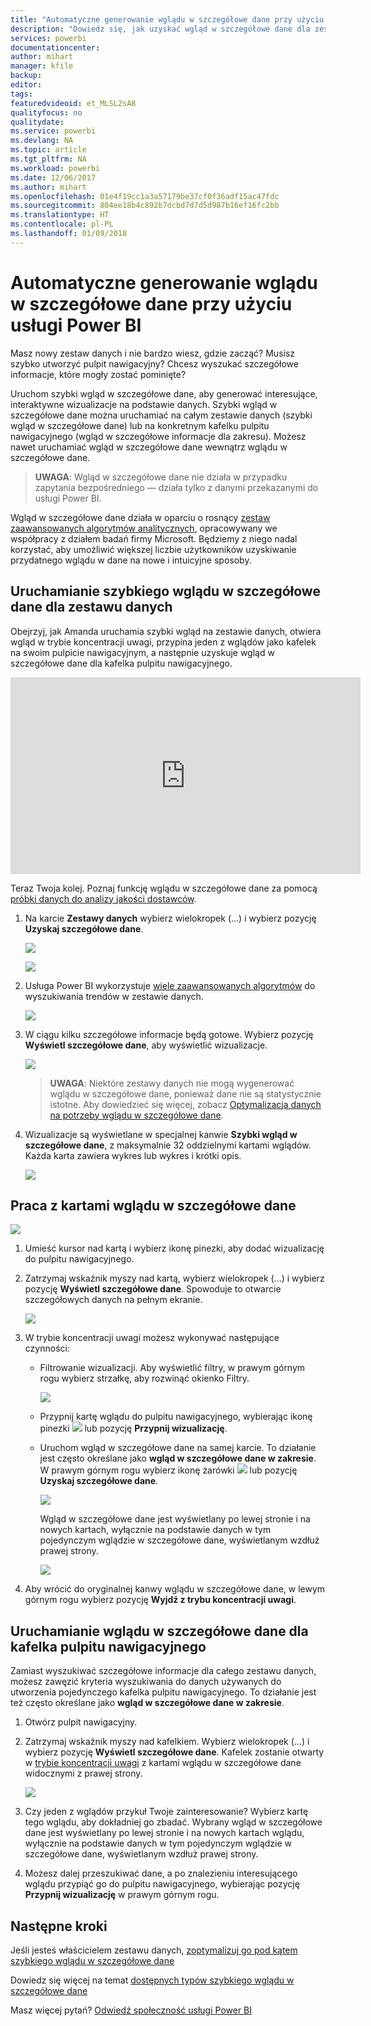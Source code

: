 ```yaml
---
title: "Automatyczne generowanie wglądu w szczegółowe dane przy użyciu usługi Power BI"
description: "Dowiedz się, jak uzyskać wgląd w szczegółowe dane dla zestawów danych i kafelków pulpitu nawigacyjnego."
services: powerbi
documentationcenter: 
author: mihart
manager: kfile
backup: 
editor: 
tags: 
featuredvideoid: et_MLSL2sA8
qualityfocus: no
qualitydate: 
ms.service: powerbi
ms.devlang: NA
ms.topic: article
ms.tgt_pltfrm: NA
ms.workload: powerbi
ms.date: 12/06/2017
ms.author: mihart
ms.openlocfilehash: 01e4f19cc1a3a57179be37cf0f36adf15ac47fdc
ms.sourcegitcommit: 804ee18b4c892b7dcbd7d7d5d987b16ef16fc2bb
ms.translationtype: HT
ms.contentlocale: pl-PL
ms.lasthandoff: 01/09/2018
---
```

# <a name="automatically-generate-data-insights-with-power-bi"></a>Automatyczne generowanie wglądu w szczegółowe dane przy użyciu usługi Power BI
Masz nowy zestaw danych i nie bardzo wiesz, gdzie zacząć?  Musisz szybko utworzyć pulpit nawigacyjny?  Chcesz wyszukać szczegółowe informacje, które mogły zostać pominięte?

Uruchom szybki wgląd w szczegółowe dane, aby generować interesujące, interaktywne wizualizacje na podstawie danych. Szybki wgląd w szczegółowe dane można uruchamiać na całym zestawie danych (szybki wgląd w szczegółowe dane) lub na konkretnym kafelku pulpitu nawigacyjnego (wgląd w szczegółowe informacje dla zakresu). Możesz nawet uruchamiać wgląd w szczegółowe dane wewnątrz wglądu w szczegółowe dane.

> **UWAGA**: Wgląd w szczegółowe dane nie działa w przypadku zapytania bezpośredniego — działa tylko z danymi przekazanymi do usługi Power BI.
> 
> 

Wgląd w szczegółowe dane działa w oparciu o rosnący [zestaw zaawansowanych algorytmów analitycznych](service-insight-types.md), opracowywany we współpracy z działem badań firmy Microsoft. Będziemy z niego nadal korzystać, aby umożliwić większej liczbie użytkowników uzyskiwanie przydatnego wglądu w dane na nowe i intuicyjne sposoby.

## <a name="run-quick-insights-on-a-dataset"></a>Uruchamianie szybkiego wglądu w szczegółowe dane dla zestawu danych
Obejrzyj, jak Amanda uruchamia szybki wgląd na zestawie danych, otwiera wgląd w trybie koncentracji uwagi, przypina jeden z wglądów jako kafelek na swoim pulpicie nawigacyjnym, a następnie uzyskuje wgląd w szczegółowe dane dla kafelka pulpitu nawigacyjnego.

<iframe width="560" height="315" src="https://www.youtube.com/embed/et_MLSL2sA8" frameborder="0" allowfullscreen></iframe>


Teraz Twoja kolej. Poznaj funkcję wglądu w szczegółowe dane za pomocą [próbki danych do analizy jakości dostawców](sample-supplier-quality.md).

1. Na karcie **Zestawy danych** wybierz wielokropek (...) i wybierz pozycję **Uzyskaj szczegółowe dane**.
   
    ![](media/service-insights/power-bi-ellipses.png)
   
    ![](media/service-insights/power-bi-tab.png)
2. Usługa Power BI wykorzystuje [wiele zaawansowanych algorytmów](service-insight-types.md) do wyszukiwania trendów w zestawie danych.
   
    ![](media/service-insights/pbi_autoinsightssearching.png)
3. W ciągu kilku szczegółowe informacje będą gotowe.  Wybierz pozycję **Wyświetl szczegółowe dane**, aby wyświetlić wizualizacje.
   
    ![](media/service-insights/pbi_autoinsightsuccess.png)
   
   > **UWAGA**: Niektóre zestawy danych nie mogą wygenerować wglądu w szczegółowe dane, ponieważ dane nie są statystycznie istotne.  Aby dowiedzieć się więcej, zobacz [Optymalizacja danych na potrzeby wglądu w szczegółowe dane](service-insights-optimize.md).
   > 
   > 
1. Wizualizacje są wyświetlane w specjalnej kanwie **Szybki wgląd w szczegółowe dane**, z maksymalnie 32 oddzielnymi kartami wglądów. Każda karta zawiera wykres lub wykres i krótki opis.
   
    ![](media/service-insights/power-bi-insights.png)

## <a name="interact-with-the-insight-cards"></a>Praca z kartami wglądu w szczegółowe dane
  ![](media/service-insights/pbi_hover.png)

1. Umieść kursor nad kartą i wybierz ikonę pinezki, aby dodać wizualizację do pulpitu nawigacyjnego.
2. Zatrzymaj wskaźnik myszy nad kartą, wybierz wielokropek (...) i wybierz pozycję **Wyświetl szczegółowe dane**. Spowoduje to otwarcie szczegółowych danych na pełnym ekranie.
   
    ![](media/service-insights/power-bi-insight-focus.png)
3. W trybie koncentracji uwagi możesz wykonywać następujące czynności:
   
   * Filtrowanie wizualizacji.  Aby wyświetlić filtry, w prawym górnym rogu wybierz strzałkę, aby rozwinąć okienko Filtry.
     
        ![](media/service-insights/power-bi-insights-filter-new.png)
   * Przypnij kartę wglądu do pulpitu nawigacyjnego, wybierając ikonę pinezki ![](media/service-insights/power-bi-pin-icon.png) lub pozycję **Przypnij wizualizację**.
   * Uruchom wgląd w szczegółowe dane na samej karcie. To działanie jest często określane jako **wgląd w szczegółowe dane w zakresie**. W prawym górnym rogu wybierz ikonę żarówki ![](media/service-insights/power-bi-bulb-icon.png) lub pozycję **Uzyskaj szczegółowe dane**.
     
       ![](media/service-insights/pbi-autoinsights-tile.png)
     
     Wgląd w szczegółowe dane jest wyświetlany po lewej stronie i na nowych kartach, wyłącznie na podstawie danych w tym pojedynczym wglądzie w szczegółowe dane, wyświetlanym wzdłuż prawej strony.
     
       ![](media/service-insights/power-bi-insights-on-insights-new.png)
4. Aby wrócić do oryginalnej kanwy wglądu w szczegółowe dane, w lewym górnym rogu wybierz pozycję **Wyjdź z trybu koncentracji uwagi**.

## <a name="run-insights-on-a-dashboard-tile"></a>Uruchamianie wglądu w szczegółowe dane dla kafelka pulpitu nawigacyjnego
Zamiast wyszukiwać szczegółowe informacje dla całego zestawu danych, możesz zawęzić kryteria wyszukiwania do danych używanych do utworzenia pojedynczego kafelka pulpitu nawigacyjnego. To działanie jest też często określane jako **wgląd w szczegółowe dane w zakresie**.

1. Otwórz pulpit nawigacyjny.
2. Zatrzymaj wskaźnik myszy nad kafelkiem. Wybierz wielokropek (...) i wybierz pozycję **Wyświetl szczegółowe dane**. Kafelek zostanie otwarty w [trybie koncentracji uwagi](service-focus-mode.md) z kartami wglądu w szczegółowe dane widocznymi z prawej strony.    
   
    ![](media/service-insights/pbi-insights-tile.png)    
4. Czy jeden z wglądów przykuł Twoje zainteresowanie? Wybierz kartę tego wglądu, aby dokładniej go zbadać. Wybrany wgląd w szczegółowe dane jest wyświetlany po lewej stronie i na nowych kartach wglądu, wyłącznie na podstawie danych w tym pojedynczym wglądzie w szczegółowe dane, wyświetlanym wzdłuż prawej strony.    
6. Możesz dalej przeszukiwać dane, a po znalezieniu interesującego wglądu przypiąć go do pulpitu nawigacyjnego, wybierając pozycję **Przypnij wizualizację** w prawym górnym rogu.

## <a name="next-steps"></a>Następne kroki
Jeśli jesteś właścicielem zestawu danych, [zoptymalizuj go pod kątem szybkiego wglądu w szczegółowe dane](service-insights-optimize.md)

Dowiedz się więcej na temat [dostępnych typów szybkiego wglądu w szczegółowe dane](service-insight-types.md)

Masz więcej pytań? [Odwiedź społeczność usługi Power BI](http://community.powerbi.com/)

